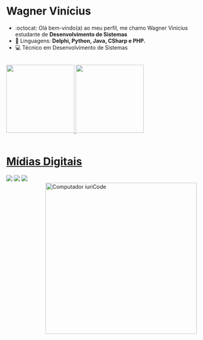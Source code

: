    <h1>Wagner Vinícius</h1>

- :octocat: Olá bem-vindo(a) ao meu perfil, me chamo Wagner Vinícius estudante de <strong>Desenvolvimento de Sistemas</strong>
- 🦄 Linguagens: <strong>Delphi, Python, Java, CSharp e PHP.</strong>
- :computer: Técnico em Desenvolvimento de Sistemas

<br/>

<div>
   <a href="https://github.com/WagnerVCF">
   <img height="180em" src="https://github-readme-stats.vercel.app/api?username=WagnerVCF&show_icons=true&theme=github_dark&include_all_commits=true&count_private=true"/>
   <img height="180em" src="https://github-readme-stats.vercel.app/api/top-langs/?username=WagnerVCF&layout=compact&langs_count=7&theme=github_dark"/>
</div>    

<br>   
   <div> 
  <h1>Mídias Digitais</h1>
  <a href="https://www.instagram.com/wagnerviniciuss_/" target="_blank"><img src="https://img.shields.io/badge/-Instagram-%23E4405F?style=for-the-badge&logo=instagram&logoColor=white" target="_blank"></a>
   <a href="https://br.linkedin.com/in/wagnervcf" target="_blank"><img src="https://img.shields.io/badge/-LinkedIn-%230077B5?style=for-the-badge&logo=linkedin&logoColor=white" target="_blank"></a>
   <a href = "mailto:contato@wagnerviniciusoficial@gmail.com"><img src="https://img.shields.io/badge/Gmail-D14836?style=for-the-badge&logo=gmail&logoColor=white" target="_blank"></a>
   ㅤㅤㅤㅤㅤㅤㅤㅤㅤㅤㅤㅤㅤㅤㅤ<img src="https://uploaddeimagens.com.br/images/003/630/691/original/computer-illustration.png?1642184275" min-width="400px" max-width="400px" width="400px" align="right" alt="Computador iuriCode">
<br>
</div>
